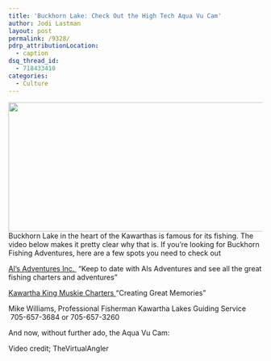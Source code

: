 ```yaml
---
title: 'Buckhorn Lake: Check Out the High Tech Aqua Vu Cam'
author: Jodi Lastman
layout: post
permalink: /9328/
pdrp_attributionLocation:
  - caption
dsq_thread_id:
  - 718433410
categories:
  - Culture
---
```

<a href="http://hypenotic.com/meaning-fulmarketing/9328/9328/attachment/rod-5" rel="attachment wp-att-9353"><img class="aligncenter size-full wp-image-9353" title="rod" src="http://hypenotic.com/wordpress/wp-content/uploads/2012/06/rod4.png" alt="" width="571" height="256" /></a>  
Buckhorn Lake in the heart of the Kawarthas is famous for its fishing. The video below makes it pretty clear why that is. If you&#8217;re looking for Buckhorn Fishing Adventures, here are a few spots you need to check out

[Al’s Adventures Inc. ][1] &#8220;Keep to date with Als Adventures and see all the great fishing charters and adventures&#8221;

[Kawartha King Muskie Charters ][2]&#8220;Creating Great Memories&#8221;

Mike Williams, Professional Fisherman Kawartha Lakes Guiding Service  705-657-3684 or 705-657-3260

And now, without further ado, the Aqua Vu Cam:  


Video credit; TheVirtualAngler

 [1]: www.alsadventures.ca
 [2]: www.kawarthakingmuskie.com
